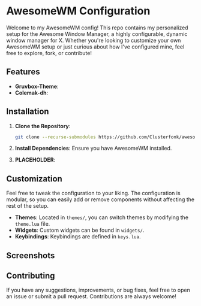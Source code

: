 # AwesomeWM Configuration

Welcome to my AwesomeWM config! This repo contains my personalized setup for the Awesome Window Manager, a highly configurable, dynamic window manager for X. Whether you're looking to customize your own AwesomeWM setup or just curious about how I've configured mine, feel free to explore, fork, or contribute!

## Features

- **Gruvbox-Theme**:
- **Colemak-dh**:

## Installation

1. **Clone the Repository**:
   ```bash
   git clone --recurse-submodules https://github.com/Clusterfonk/awesome ~/.config/awesome
   ```

2. **Install Dependencies**:
   Ensure you have AwesomeWM installed.

3. **PLACEHOLDER**:

## Customization

Feel free to tweak the configuration to your liking. The configuration is modular, so you can easily add or remove components without affecting the rest of the setup.

- **Themes**: Located in `themes/`, you can switch themes by modifying the `theme.lua` file.
- **Widgets**: Custom widgets can be found in `widgets/`.
- **Keybindings**: Keybindings are defined in `keys.lua`.

## Screenshots

## Contributing

If you have any suggestions, improvements, or bug fixes, feel free to open an issue or submit a pull request. Contributions are always welcome!
